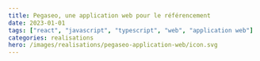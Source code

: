 ```yaml
---
title: Pegaseo, une application web pour le référencement
date: 2023-01-01
tags: ["react", "javascript", "typescript", "web", "application web"]
categories: realisations
hero: /images/realisations/pegaseo-application-web/icon.svg
---
```


<!-- Nous avons développé une application web interne qui permettra plus tard de gérer le réseau de sites web "Private blog networks" (PBN) de Linkweb et de proposer des prestations de référencement à des clients. Pour l'instant, cette application est utilisée par les employés de Linkweb pour gérer le référencement des sites clients en rédigeant et publiant des articles optimisés pour le référencement SEO.

L'objectif de l'application est d'améliorer l'efficacité de la gestion du référencement des sites clients pour l'entreprise, et plus tard, d'offrir des prestations de référencement plus aisément. Dans un contexte où le référencement devient de plus en plus crucial pour les entreprises cherchant à élargir leur présence en ligne, le défi est de se démarquer de la concurrence en proposant une application innovante pour la gestion du référencement. Cependant, les risques sont associés à la qualité du référencement qui dépendra de la qualité du développement de l'application.

Nous avons d'abord développé un algorithme de rédaction automatique grâce à l'API de OpenAI. Ensuite, nous avons développé la construction automatique de sites WordPress en choisissant le nom de domaine, le modèle et les catégories. Finalement, nous utilisons l'API de WordPress et WP-CLI pour gérer la communication entre l'application et le site WordPress.

Le projet est en cours de développement mais jusqu'à présent, l'application permet de gérer efficacement le référencement des sites clients. À terme, l'application sera ouverte au public pour qu'ils puissent construire leur propre PBN sans avoir à gérer chaque site et chaque article eux-mêmes. De plus, cela permettra à Linkweb de proposer des prestations de référencement de manière plus efficace.
Linkweb est une agence spécialisée dans la création de site internet et le référencement à Agen.
Linkweb est spécialisée dans les problématiques du web marketing et du développement web. Notre agence web accompagne des entreprises de toute taille pour développer leur présence et leur communication sur Internet.

Au cours de mon alternance de 2 ans chez Linkweb, j'ai développé une application web interne à l'entreprise avec les technologies Symfony pour l'API, React pour l'interface utilisateur et MySQL pour la base de données.
L'application est toujours en développement mais, plus tard, cette application permettra de gérer le réseau de sites web dit “Private blog networks" (PBN : Private blog networks) de Linkweb et permettre à l'entreprise de proposer des prestations de référencement de site web sur le PBN à des clients sur ce même site web.
Pour l'instant l'application est utilisée par les employés de Linkweb pour gérer le référencement des sites clients en rédigeant et en publiant des articles WordPress optimisés pour le référencement SEO.


L'application permet de passer des commandes à des rédacteurs pour qu'ils puissent rédiger un article sur des critères choisis afin que cet article soit publié sur un blog.
Il y a une gestion de statut de rédaction d'article, selection de rédacteur par des critères.
Cette application permet d'enregistrer ou de créer de A à Z les sites web WordPress et de rédiger et gérer les articles de ce site sur WordPress.
Nous avons aussi développé la construction de site WordPress automatique en choisissant son nom de domaine, le modèle WordPress et les catégories WordPress.
L'application utilise l'API de WordPress ainsi que WP-CLI pour gérer la communication entre notre application et le site WordPress. Grâce à ça, nous pouvons facilement créer un nouveau WordPress et installer un modèle choisi avec WP-CLI et nous pouvons gérer les catégories et les articles en faisant un appel à l'API WordPress du même site.
C'est un projet que j'ai suivi depuis le début, j'ai donc pu participer à la mise en place de l'architecture de celle-ci et encore aujourd'hui je suis acteur dans la mise en place de nouvelles technologies dans le projet.

Cette application à vocation d'être ouverte au public afin qu'ils construisent leur propre PBN sur l'application sans avoir à gérer chaque site et chaque article par eux-même, tout sera automatique après une configuration minime.

Nous utilisons un Trello pour gérer les tâches à faire, en cours ou terminées et nous communiquons en interne avec l'outil Slack pour avoir des retours en temps réel sur l'application.


Avec ces informations, faire une présentation du projet en suivant les directives:
1.	Présentation, la définition du projet ou de la réalisation
2.	Les objectifs, le contexte, l'enjeu, les risques
3.	Les étapes
4.	Les acteurs
5.	Les résultats
6.	Les lendemains du projet : dans un futur immédiat, à distance, aujourd'hui
7.	Mon regard critique -->
